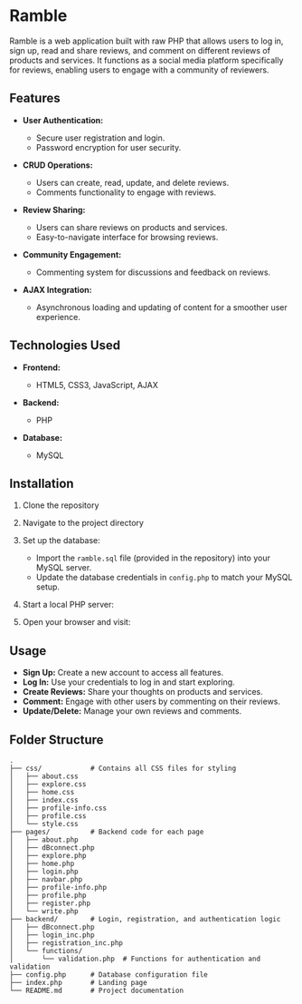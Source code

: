 # Ramble

Ramble is a web application built with raw PHP that allows users to log in, sign up, read and share reviews, and comment on different reviews of products and services. It functions as a social media platform specifically for reviews, enabling users to engage with a community of reviewers.

## Features

- **User Authentication:**
  - Secure user registration and login.
  - Password encryption for user security.

- **CRUD Operations:**
  - Users can create, read, update, and delete reviews.
  - Comments functionality to engage with reviews.

- **Review Sharing:**
  - Users can share reviews on products and services.
  - Easy-to-navigate interface for browsing reviews.

- **Community Engagement:**
  - Commenting system for discussions and feedback on reviews.

- **AJAX Integration:**
  - Asynchronous loading and updating of content for a smoother user experience.

## Technologies Used

- **Frontend:**
  - HTML5, CSS3, JavaScript, AJAX

- **Backend:**
  - PHP

- **Database:**
  - MySQL

## Installation

1. Clone the repository
   

2. Navigate to the project directory


3. Set up the database:
   - Import the `ramble.sql` file (provided in the repository) into your MySQL server.
   - Update the database credentials in `config.php` to match your MySQL setup.

4. Start a local PHP server:
  

5. Open your browser and visit:
   

## Usage

- **Sign Up:** Create a new account to access all features.
- **Log In:** Use your credentials to log in and start exploring.
- **Create Reviews:** Share your thoughts on products and services.
- **Comment:** Engage with other users by commenting on their reviews.
- **Update/Delete:** Manage your own reviews and comments.

## Folder Structure

```plaintext
.
├── css/            # Contains all CSS files for styling
│   ├── about.css
│   ├── explore.css
│   ├── home.css
│   ├── index.css
│   ├── profile-info.css
│   ├── profile.css
│   └── style.css
├── pages/          # Backend code for each page
│   ├── about.php
│   ├── dBconnect.php
│   ├── explore.php
│   ├── home.php
│   ├── login.php
│   ├── navbar.php
│   ├── profile-info.php
│   ├── profile.php
│   ├── register.php
│   └── write.php
├── backend/        # Login, registration, and authentication logic
│   ├── dBconnect.php
│   ├── login_inc.php
│   ├── registration_inc.php
│   └── functions/
│       └── validation.php  # Functions for authentication and validation
├── config.php      # Database configuration file
├── index.php       # Landing page
└── README.md       # Project documentation
```

